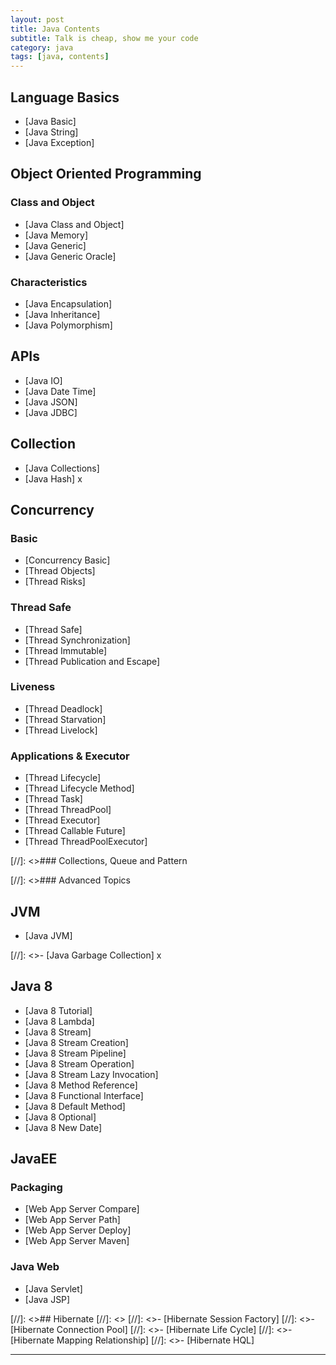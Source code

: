 ```yaml
---
layout: post
title: Java Contents
subtitle: Talk is cheap, show me your code
category: java
tags: [java, contents]
---
```


## Language Basics

- [Java Basic]
- [Java String]
- [Java Exception]

## Object Oriented Programming

### Class and Object

- [Java Class and Object]
- [Java Memory]
- [Java Generic]
- [Java Generic Oracle]

### Characteristics

- [Java Encapsulation]
- [Java Inheritance]
- [Java Polymorphism]

## APIs

- [Java IO]
- [Java Date Time]
- [Java JSON]
- [Java JDBC]

## Collection

- [Java Collections]
- [Java Hash] x

## Concurrency

### Basic

- [Concurrency Basic]
- [Thread Objects]
- [Thread Risks]

### Thread Safe

- [Thread Safe]
- [Thread Synchronization]
- [Thread Immutable]
- [Thread Publication and Escape]

### Liveness

- [Thread Deadlock]
- [Thread Starvation]
- [Thread Livelock]

### Applications & Executor

- [Thread Lifecycle]
- [Thread Lifecycle Method]
- [Thread Task]
- [Thread ThreadPool]
- [Thread Executor]
- [Thread Callable Future]
- [Thread ThreadPoolExecutor]

[//]: <>### Collections, Queue and Pattern



[//]: <>### Advanced Topics

## JVM

- [Java JVM]

[//]: <>- [Java Garbage Collection] x

## Java 8

- [Java 8 Tutorial]
- [Java 8 Lambda]
- [Java 8 Stream]
- [Java 8 Stream Creation]
- [Java 8 Stream Pipeline]
- [Java 8 Stream Operation]
- [Java 8 Stream Lazy Invocation]
- [Java 8 Method Reference]
- [Java 8 Functional Interface]
- [Java 8 Default Method]
- [Java 8 Optional]
- [Java 8 New Date]

## JavaEE

### Packaging

- [Web App Server Compare]
- [Web App Server Path]
- [Web App Server Deploy]
- [Web App Server Maven]

### Java Web

- [Java Servlet]
- [Java JSP]

[//]: <>## Hibernate
[//]: <>
[//]: <>- [Hibernate Session Factory]
[//]: <>- [Hibernate Connection Pool]
[//]: <>- [Hibernate Life Cycle]
[//]: <>- [Hibernate Mapping Relationship]
[//]: <>- [Hibernate HQL]

---